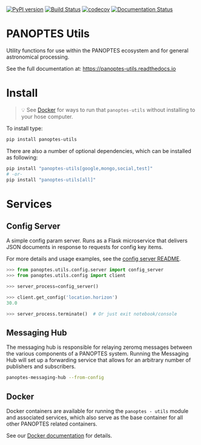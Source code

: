 [![PyPI version](https://badge.fury.io/py/panoptes-utils.svg)](https://badge.fury.io/py/panoptes-utils)
[![Build Status](https://travis-ci.com/panoptes/panoptes-utils.svg?branch=master)](https://travis-ci.com/panoptes/panoptes-utils)
[![codecov](https://codecov.io/gh/panoptes/panoptes-utils/branch/master/graph/badge.svg)](https://codecov.io/gh/panoptes/panoptes-utils)
[![Documentation Status](https://readthedocs.org/projects/panoptes-utils/badge/?version=latest)](https://panoptes-utils.readthedocs.io/en/latest/?badge=latest)

# PANOPTES Utils

Utility functions for use within the PANOPTES ecosystem and for general astronomical processing.

See the full documentation at: https://panoptes-utils.readthedocs.io

# Install
<a href="#" name='install'></a>

> :bulb: See [Docker](#docker) for ways to run that `panoptes-utils` without installing
to your hose computer.

To install type:

```bash
pip install panoptes-utils
```

There are also a number of optional dependencies, which can be installed as following:

```bash
pip install "panoptes-utils[google,mongo,social,test]"
# -or-
pip install "panoptes-utils[all]"
```

# Services
<a href="#" name='services'></a>

## Config Server
<a href="#" name='config-server'></a>

A simple config param server. Runs as a Flask microservice that delivers JSON documents
in response to requests for config key items.

For more details and usage examples, see the [config server README](panoptes/utils/config/README.md).

```python
>>> from panoptes.utils.config.server import config_server
>>> from panoptes.utils.config import client

>>> server_process=config_server()

>>> client.get_config('location.horizon')
30.0

>>> server_process.terminate()  # Or just exit notebook/console
```

## Messaging Hub
<a href="#" name='messaging-hub'></a>

The messaging hub is responsible for relaying zeromq messages between the various components of a
PANOPTES system. Running the Messaging Hub will set up a forwarding service that allows for an arbitrary
number of publishers and subscribers.

```bash
panoptes-messaging-hub --from-config
```

## Docker
<a name="docker"></a>

Docker containers are available for running the `panoptes - utils` module and associated services, which
also serve as the base container for all other PANOPTES related containers.

See our [Docker documentation](https://panoptes-utils.readthedocs.io/en/latest/docker.html) for details.

